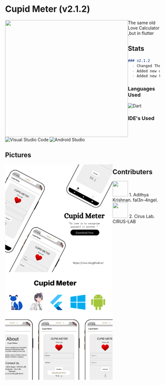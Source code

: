 # Cupid Meter (v2.1.2)

<img align="left" src="https://github.com/fal3n-4ngel/Love-Calculator-Flutter/blob/v2.1.2/image/2.jpg" width="400" height="380" />
The same old Love Calculator ,but in flutter

## Stats

```markdown
### v2.1.2
  - Changed The whole code base
  - Added new containers and Boxdecorations
  - Added new func to create new colors
```
### Languages Used
![Dart](https://img.shields.io/badge/dart-%230175C2.svg?style=for-the-badge&logo=dart&logoColor=white)


### IDE's Used

![Visual Studio Code](https://img.shields.io/badge/Visual%20Studio%20Code-0078d7.svg?style=for-the-badge&logo=visual-studio-code&logoColor=white)
![Android Studio](https://img.shields.io/badge/Android%20Studio-3DDC84.svg?style=for-the-badge&logo=android-studio&logoColor=white)




## Pictures

<img align ="left" src ="https://github.com/fal3n-4ngel/Love-Calculator-Flutter/blob/v2.1.2/scr/1.png" width="350" height="350" />
<img align ="left" src ="https://github.com/fal3n-4ngel/Love-Calculator-Flutter/blob/v2.1.2/scr/2.png" width="350" height="350" />

## Contributers

<img src ="https://avatars.githubusercontent.com/u/79042374?s=400&u=f1e133ca7ef4c95993406d3570481b5d2f67793c&v=4" width="50" height="50" />
 1. Adithya Krishnan. fal3n-4ngel. <br>      
 
<img src ="https://avatars.githubusercontent.com/u/85718424?s=400&u=b466921ff8128a46f0b3e7dca0d09e0cfb64aa0f&v=4" width="50" height="50" />
 2. Cirus Lab. CIRUS-LAB

